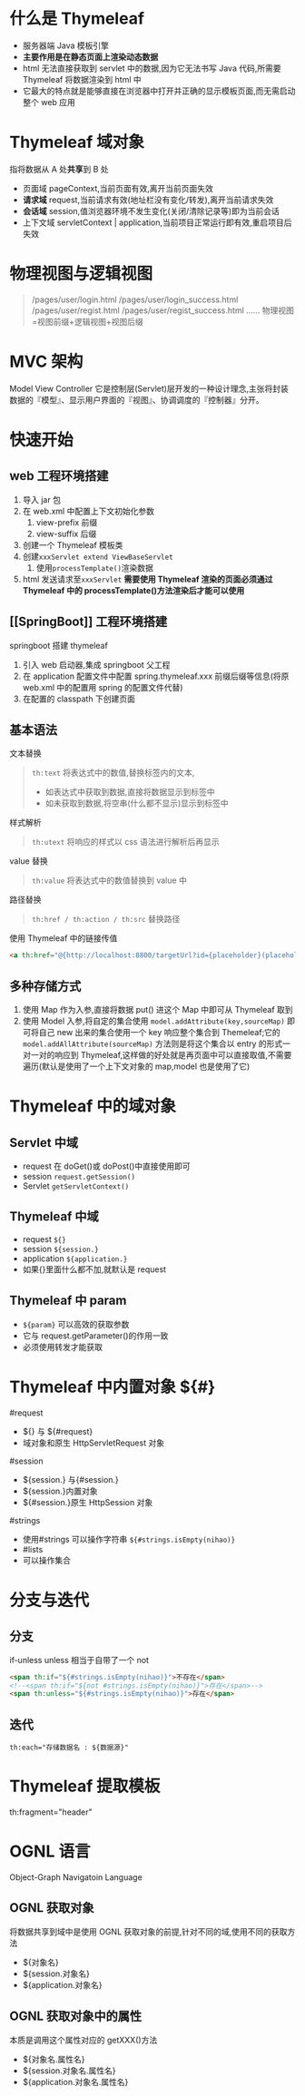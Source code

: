 # 什么是 Thymeleaf

- 服务器端 Java 模板引擎
- **主要作用是在静态页面上渲染动态数据**
- html 无法直接获取到 servlet 中的数据,因为它无法书写 Java 代码,所需要 Thymeleaf 将数据渲染到 html 中
- 它最大的特点就是能够直接在浏览器中打开并正确的显示模板页面,而无需启动整个 web 应用

# Thymeleaf 域对象

指将数据从 A 处**共享**到 B 处
- 页面域 pageContext,当前页面有效,离开当前页面失效
- **请求域** request,当前请求有效(地址栏没有变化/转发),离开当前请求失效
- **会话域** session,值浏览器环境不发生变化(关闭/清除记录等)即为当前会话
- 上下文域 servletContext | application,当前项目正常运行即有效,重启项目后失效

# 物理视图与逻辑视图

> /pages/user/login.html
> /pages/user/login_success.html
> /pages/user/regist.html
> /pages/user/regist_success.html
> ……
> 物理视图=视图前缀+逻辑视图+视图后缀

# MVC 架构

Model View Controller 它是控制层(Servlet)层开发的一种设计理念,主张将封装数据的『模型』、显示用户界面的『视图』、协调调度的『控制器』分开。

# 快速开始
## web 工程环境搭建
1. 导入 jar 包
2. 在 web.xml 中配置上下文初始化参数
   1. view-prefix 前缀
   2. view-suffix 后缀
3. 创建一个 Thymeleaf 模板类
4. 创建`xxxServlet extend ViewBaseServlet`
   1. 使用`processTemplate()`渲染数据
5. html 发送请求至`xxxServlet`
**需要使用 Thymeleaf 渲染的页面必须通过 Thymeleaf 中的 processTemplate()方法渲染后才能可以使用**

## [[SpringBoot]] 工程环境搭建
springboot 搭建 thymeleaf
1. 引入 web 启动器,集成 springboot 父工程
2. 在 application 配置文件中配置 spring.thymeleaf.xxx 前缀后缀等信息(将原 web.xml 中的配置用 spring 的配置文件代替)
3. 在配置的 classpath 下创建页面

## 基本语法
文本替换
> `th:text`
> 将表达式中的数值,替换标签内的文本,
> - 如表达式中获取到数据,直接将数据显示到标签中
> - 如未获取到数据,将空串(什么都不显示)显示到标签中

样式解析
> `th:utext` 
> 将响应的样式以 css 语法进行解析后再显示

value 替换
> `th:value`
> 将表达式中的数值替换到 value 中

路径替换
> `th:href / th:action / th:src`
> 替换路径



使用 Thymeleaf 中的链接传值
 ```html
 <a th:href="@{http://localhost:8800/targetUrl?id={placeholder}(placeholder=variable)}"></a>
```

## 多种存储方式
1. 使用 Map 作为入参,直接将数据 put() 进这个 Map 中即可从 Thymeleaf 取到
2. 使用 Model 入参,将自定的集合使用 `model.addAttribute(key,sourceMap)` 即可将自己 new 出来的集合使用一个 key 响应整个集合到 Themeleaf;它的 `model.addAllAttribute(sourceMap)` 方法则是将这个集合以 entry  的形式一对一对的响应到 Thymeleaf,这样做的好处就是再页面中可以直接取值,不需要遍历(默认是使用了一个上下文对象的 map,model 也是使用了它)

# Thymeleaf 中的域对象

## Servlet 中域
- request 在 doGet()或 doPost()中直接使用即可
- session `request.getSession()`
- Servlet `getServletContext()`

## Thymeleaf 中域
- request `${}`
- session `${session.}`
- application `${application.}`
- 如果{}里面什么都不加,就默认是 request

## Thymeleaf 中 param
- `${param}` 可以高效的获取参数
- 它与 request.getParameter()的作用一致
- 必须使用转发才能获取


# Thymeleaf 中内置对象 ${#}

\#request
- \${} 与 ${#request}
- 域对象和原生 HttpServletRequest 对象

\#session
- ${session.} 与{#session.}
- ${session.}内置对象
- ${#session.}原生 HttpSession 对象

 \#strings
- 使用#strings 可以操作字符串 `${#strings.isEmpty(nihao)}`
- \#lists
- 可以操作集合

# 分支与迭代
## 分支
if-unless
unless 相当于自带了一个 not

```html
<span th:if="${#strings.isEmpty(nihao)}">不存在</span>
<!--<span th:if="${not #strings.isEmpty(nihao)}">存在</span>-->
<span th:unless="${#strings.isEmpty(nihao)}">存在</span>
```

## 迭代
`th:each="存储数据名 : ${数据源}"`
# Thymeleaf 提取模板

th:fragment="header"

# OGNL 语言

Object-Graph Navigatoin Language

## OGNL 获取对象

将数据共享到域中是使用 OGNL 获取对象的前提,针对不同的域,使用不同的获取方法

- ${对象名}
- ${session.对象名}
- ${application.对象名}

## OGNL 获取对象中的属性
本质是调用这个属性对应的 getXXX()方法
- ${对象名.属性名}
- ${session.对象名.属性名}
- ${application.对象名.属性名}
